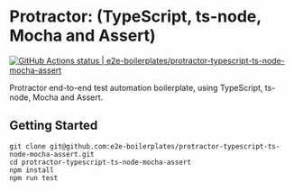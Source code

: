 # Protractor: (TypeScript, ts-node, Mocha and Assert)

[![GitHub Actions status | e2e-boilerplates/protractor-typescript-ts-node-mocha-assert](https://github.com/e2e-boilerplates/protractor-typescript-ts-node-mocha-assert/workflows/protractor-typescript-ts-node-mocha-assert/badge.svg)](https://github.com/e2e-boilerplates/protractor-typescript-ts-node-mocha-assert/actions?workflow=protractor-typescript-ts-node-mocha-assert)

Protractor end-to-end test automation boilerplate, using TypeScript, ts-node, Mocha and Assert.

## Getting Started

    git clone git@github.com:e2e-boilerplates/protractor-typescript-ts-node-mocha-assert.git
    cd protractor-typescript-ts-node-mocha-assert
    npm install
    npm run test
